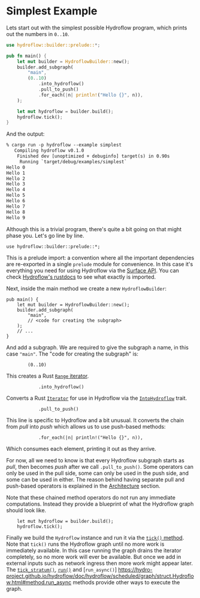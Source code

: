 # Simplest Example

Lets start out with the simplest possible Hydroflow program, which prints out
the numbers in `0..10`.

```rust
use hydroflow::builder::prelude::*;

pub fn main() {
    let mut builder = HydroflowBuilder::new();
    builder.add_subgraph(
        "main",
        (0..10)
            .into_hydroflow()
            .pull_to_push()
            .for_each(|n| println!("Hello {}", n)),
    );

    let mut hydroflow = builder.build();
    hydroflow.tick();
}
```

And the output:
```txt
% cargo run -p hydroflow --example simplest
   Compiling hydroflow v0.1.0
    Finished dev [unoptimized + debuginfo] target(s) in 0.90s
     Running `target/debug/examples/simplest`
Hello 0
Hello 1
Hello 2
Hello 3
Hello 4
Hello 5
Hello 6
Hello 7
Hello 8
Hello 9
```

Although this is a trivial program, there's quite a bit going on that might
phase you. Let's go line by line.

```rust,ignore
use hydroflow::builder::prelude::*;
```
This is a prelude import: a convention where all the important dependencies are
re-exported in a single `prelude` module for convenience. In this case it's
everything you need for using Hydroflow via the [Surface API](./architecture.md#apis).
You can check [Hydroflow's rustdocs](https://hydro-project.github.io/hydroflow/doc/hydroflow/builder/prelude/index.html)
to see what exactly is imported.

Next, inside the main method we create a new `HydroflowBuilder`:
```rust,ignore
pub main() {
    let mut builder = HydroflowBuilder::new();
    builder.add_subgraph(
        "main",
        // <code for creating the subgraph>
    );
    // ...
}
```
And add a subgraph. We are required to give the subgraph a name, in this case
`"main"`. The "code for creating the subgraph" is:
```rust,ignore
        (0..10)
```
This creates a Rust [`Range` iterator](https://doc.rust-lang.org/std/ops/struct.Range.html).


```rust,ignore
            .into_hydroflow()
```
Converts a Rust [`Iterator`](https://doc.rust-lang.org/std/iter/trait.Iterator.html)
for use in Hydroflow via the [`IntoHydroflow`](https://hydro-project.github.io/hydroflow/doc/hydroflow/builder/trait.IntoHydroflow.html)
trait.


```rust,ignore
            .pull_to_push()
```
This line is specific to Hydroflow and a bit unusual. It converts the chain
from _pull_ into _push_ which allows us to use push-based methods:


```rust,ignore
            .for_each(|n| println!("Hello {}", n)),
```
Which consumes each element, printing it out as they arrive.

For now, all we need to know is that every Hydroflow subgraph starts as _pull_,
then becomes _push_ after we call `.pull_to_push()`. Some operators can only be
used in the pull side, some can only be used in the push side, and some can be
used in either. The reason behind having separate pull and push-based operators
is explained in the [Architecture](./architecture.html#compiled-layer) section.

Note that these chained method operators do not run any immediate
computations. Instead they provide a blueprint of what the Hydroflow graph
should look like.

```rust,ignore
    let mut hydroflow = builder.build();
    hydroflow.tick();
```
Finally we build the `Hydroflow` instance and run it via the [`tick()` method](https://hydro-project.github.io/hydroflow/doc/hydroflow/scheduled/graph/struct.Hydroflow.html#method.tick).
Note that `tick()` runs the Hydroflow graph until no more work is immediately
available. In this case running the graph drains the iterator completely, so no
more work will ever be available. But once we add in external inputs such as
network ingress then more work might appear later. The [`tick_stratum()`](https://hydro-project.github.io/hydroflow/doc/hydroflow/scheduled/graph/struct.Hydroflow.html#method.tick_stratum),
[`run()`](https://hydro-project.github.io/hydroflow/doc/hydroflow/scheduled/graph/struct.Hydroflow.html#method.run)
and [`run_async()`] https://hydro-project.github.io/hydroflow/doc/hydroflow/scheduled/graph/struct.Hydroflow.html#method.run_async
methods provide other ways to execute the graph.
